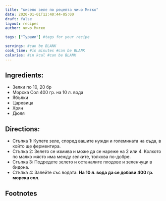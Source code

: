 ```yaml
---
title: "кисело зеле по рецепта чичо Митко"
date: 2020-01-01T12:40:44-05:00
draft: false
layout: recipes
author: чичо Митко

tags: ["Туршии"] #tags for your recipe

servings: #can be BLANK
cook_time: #in minutes #can be BLANK
calories: #in kcal #can be BLANK
---
```

## Ingredients:
- Зелки по 10, 20 бр
- Морска Сол 400 гр. на 10 л. вода
- Ябълки
- Царевица
- Хрян
- Дюля

## Directions:
- Стъпка 1: Купете зеле, според вашите нужди и големината на съда, в който ще ферментира.
- Стъпка 2: Зелето се измива и може да се нареже на 2 или 4. Колкото по малко място има между зелките, толкова по-добре.
- Стъпка 3: Подредете зелето и останалите плодове и зеленчуци в бидона.
- Стъпка 4: Залейте със водата. **На 10 л. вода да се добави 400 гр. морска сол**.

## Footnotes

